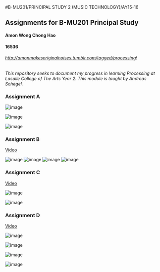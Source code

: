 #B-MU201/PRINCIPAL STUDY 2 (MUSIC TECHNOLOGY)/AY15-16

## Assignments for B-MU201 Principal Study

#### Amon Wong Chong Hao
#### 16536
###### *http://amonmakesoriginalnoises.tumblr.com/tagged/processing*!

*This repository seeks to document my progress in learning Processing at Lasalle College of The Arts Year 2. This module is taught by Andreas Schegel.*


### Assignment A 
![image](http://49.media.tumblr.com/415352a570d06f8dfd20b2773ca180d5/tumblr_o1iqdzGZ1Y1udcd6jo1_400.gif)

![image](http://49.media.tumblr.com/4536d13deaf1f7ff5660806c0d49154f/tumblr_o1iqdzGZ1Y1udcd6jo2_400.gif)

![image](http://45.media.tumblr.com/12e680541d6de853e06e31796699e36d/tumblr_o1iqdzGZ1Y1udcd6jo3_400.gif)

### Assignment B 
[Video](https://vimeo.com/158636618)

![image](http://i.imgur.com/hw9Vyrj.png)
![image](http://i.imgur.com/RVt5JhD.png)
![image](http://i.imgur.com/SEEgrBU.png)
![image](http://i.imgur.com/8fytv6s.jpg)

 
### Assignment C
[Video](https://vimeo.com/150841540)

![image](http://41.media.tumblr.com/094dd5c702f4ec1051b8f9aeb8aecb10/tumblr_o4nri3ZjyN1udcd6jo1_1280.jpg)


![image](http://41.media.tumblr.com/131c5534b4f27097a36250258bdc7163/tumblr_o4nri3ZjyN1udcd6jo2_1280.jpg)



### Assignment D 
[Video](https://vimeo.com/163207128)

![image](http://40.media.tumblr.com/acd252a73eaae5f132f6b87263ee34c7/tumblr_o5tdfpH4fl1udcd6jo1_1280.png)

![image](http://41.media.tumblr.com/08a81b40eeba2953b967c4acc9ed4c2a/tumblr_o5tdfpH4fl1udcd6jo4_1280.png)

![image](http://40.media.tumblr.com/6e1c5a3d2bfb4c73d46562b322ddb434/tumblr_o5tdfpH4fl1udcd6jo5_1280.png)

![image](http://41.media.tumblr.com/03e8d94863e60002c42eb19b44bf66d9/tumblr_o5tdfpH4fl1udcd6jo8_1280.png)

